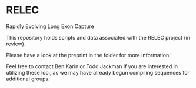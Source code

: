 # RELEC
Rapidly Evolving Long Exon Capture

This repository holds scripts and data associated with the RELEC project (in review).

Please have a look at the preprint in the folder for more information!

Feel free to contact Ben Karin or Todd Jackman if you are interested in utilizing these
loci, as we may have already begun compiling sequences for additional groups.